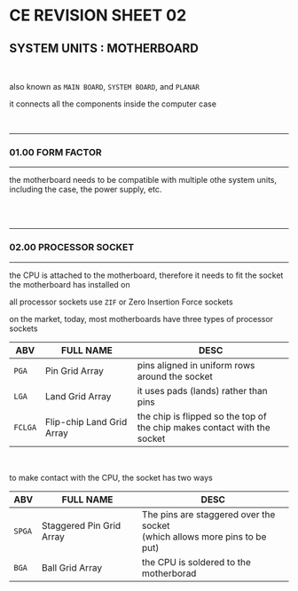 # CE REVISION SHEET 02
## SYSTEM UNITS : MOTHERBOARD
<br>

also known as ```MAIN BOARD```, ```SYSTEM BOARD```, and ```PLANAR```

it connects all the components inside the computer case


<br>

________
### 01.00 FORM FACTOR
________________

the motherboard needs to be compatible with multiple othe system units, including the case, the power supply, etc.


<br>
<br>

________
### 02.00 PROCESSOR SOCKET
________________

the CPU is attached to the motherboard, therefore it needs to fit the socket the motherboard has installed on

all processor sockets use ```ZIF``` or Zero Insertion Force sockets

on the market, today, most motherboards have three types of processor sockets

| ABV | FULL NAME | DESC |
|-----|-----------|------|
| ```PGA``` | Pin Grid Array | pins aligned in uniform rows around the socket|
| ```LGA``` | Land Grid Array | it uses pads (lands) rather than pins |
|```FCLGA``` | Flip-chip Land Grid Array | the chip is flipped so the top of <br> the chip makes contact with the socket |

<br>

to make contact with the CPU, the socket has two ways

| ABV | FULL NAME | DESC |
|-----|-----------|------|
| ```SPGA``` | Staggered Pin Grid Array | The pins are staggered over the socket <br> (which allows more pins to be put) |
| ```BGA``` |  Ball Grid Array | the CPU is soldered to the motherborad



